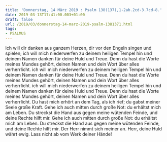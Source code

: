 ```yaml
---
title: 'Donnerstag, 14 März 2019 : Psalm 138(137),1-2ab.2cd-3.7cd-8.'
date: 2019-03-13T17:41:00.003+01:00
draft: false
url: /2019/03/donnerstag-14-marz-2019-psalm-1381371.html
tags: 
- PSALMUS
---
```


Ich will dir danken aus ganzem Herzen, dir vor den Engeln singen und spielen; ich will mich niederwerfen zu deinem heiligen Tempel hin und deinem Namen danken für deine Huld und Treue. Denn du hast die Worte meines Mundes gehört, deinen Namen und dein Wort über alles verherrlicht. ich will mich niederwerfen zu deinem heiligen Tempel hin und deinem Namen danken für deine Huld und Treue. Denn du hast die Worte meines Mundes gehört, deinen Namen und dein Wort über alles verherrlicht. ich will mich niederwerfen zu deinem heiligen Tempel hin und deinem Namen danken für deine Huld und Treue. Denn du hast die Worte meines Mundes gehört, deinen Namen und dein Wort über alles verherrlicht. Du hast mich erhört an dem Tag, als ich rief; du gabst meiner Seele große Kraft. Gehe ich auch mitten durch große Not: du erhältst mich am Leben. Du streckst die Hand aus gegen meine wütenden Feinde, und deine Rechte hilft mir. Gehe ich auch mitten durch große Not: du erhältst mich am Leben. Du streckst die Hand aus gegen meine wütenden Feinde, und deine Rechte hilft mir. Der Herr nimmt sich meiner an. Herr, deine Huld währt ewig. Lass nicht ab vom Werk deiner Hände!